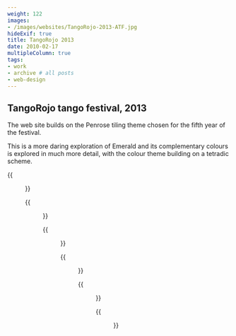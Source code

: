 ```yaml
---
weight: 122
images:
- /images/websites/TangoRojo-2013-ATF.jpg
hideExif: true
title: TangoRojo 2013
date: 2010-02-17
multipleColumn: true
tags:
- work
- archive # all posts
- web-design
---
```


## TangoRojo tango festival, 2013

The web site builds on the Penrose tiling theme chosen for the fifth year of the
festival.

This is a more daring exploration of Emerald and its complementary colours is
explored in much more detail, with the colour theme building on a tetradic
scheme.

{{<figure src="/img/websites/TangoRojo-2013-artists_1.jpg" title="Artist details">}}

{{<figure src="/img/websites/TangoRojo-2013-artists_2.jpg" title="Artist details">}}

{{<figure src="/img/websites/TangoRojo-2013-artist_listing.jpg" title="Artist listing">}}

{{<figure src="/img/websites/TangoRojo-2013-events_schedule.jpg" title="Event schedule">}}

{{<figure src="/img/websites/TangoRojo-2013-event_details_1.jpg" title="Event details">}}

{{<figure src="/img/websites/TangoRojo-2013-footer.jpg" title="Website footer">}}

